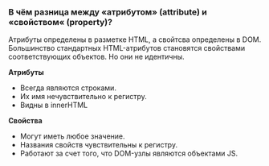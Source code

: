 ### В чём разница между «атрибутом» (attribute) и «свойством« (property)?

Атрибуты определены в разметке HTML, а свойтсва определены в DOM. Большинство стандартных HTML-атрибутов становятся свойствами соответствующих объектов. Но они не идентичны.  

**Атрибуты**   
- Всегда являются строками.
- Их имя нечувствительно к регистру.
- Видны в innerHTML

**Свойства**   
- Могут иметь любое значение.
- Названия свойств чувствительны к регистру.
- Работают за счет того, что DOM-узлы являются объектами JS.